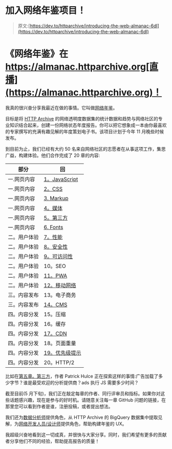 # 加入网络年鉴项目！

> 原文:[https://dev.to/httparchive/introducing-the-web-almanac-6dl](https://dev.to/httparchive/introducing-the-web-almanac-6dl)

# [](#the-web-almanac-is-live-at-httpsalmanachttparchiveorg)《网络年鉴》在 https://almanac.httparchive.org[直播](https://almanac.httparchive.org)！

我真的很兴奋分享我最近在做的事情。它叫做[网络年鉴](https://github.com/HTTPArchive/almanac.httparchive.org)。

目标是将 [HTTP Archive](https://httparchive.org) 的网络透明度数据集的统计数据和趋势与网络社区的专业知识结合起来，创建一份网络状态年度报告。你可以把它想象成一本由你最喜欢的专家撰写的充满有趣见解的年度策划电子书。该项目计划于今年 11 月晚些时候发布。

到目前为止，我们已经有大约 50 名来自网络社区的志愿者在从事这项工作，集思广益，构建体验。他们合作完成了 20 章的内容:

| 部分 | 回 |
| --- | --- |
| 一.网页内容 | [1。JavaScript](https://github.com/HTTPArchive/almanac.httparchive.org/issues/3) |
| 一.网页内容 | [2。CSS](https://github.com/HTTPArchive/almanac.httparchive.org/issues/4) |
| 一.网页内容 | [3\. Markup](https://github.com/HTTPArchive/almanac.httparchive.org/issues/5) |
| 一.网页内容 | [4。媒体](https://github.com/HTTPArchive/almanac.httparchive.org/issues/6) |
| 一.网页内容 | [5。第三方](https://github.com/HTTPArchive/almanac.httparchive.org/issues/8) |
| 一.网页内容 | [6\. Fonts](https://github.com/HTTPArchive/almanac.httparchive.org/issues/7) |
| 二。用户体验 | [7。性能](https://github.com/HTTPArchive/almanac.httparchive.org/issues/9) |
| 二。用户体验 | [8。安全性](https://github.com/HTTPArchive/almanac.httparchive.org/issues/10) |
| 二。用户体验 | [9。可访问性](https://github.com/HTTPArchive/almanac.httparchive.org/issues/11) |
| 二。用户体验 | 10。SEO |
| 二。用户体验 | [11。PWA](https://github.com/HTTPArchive/almanac.httparchive.org/issues/13) |
| 二。用户体验 | [12。移动网络](https://github.com/HTTPArchive/almanac.httparchive.org/issues/14) |
| 三。内容发布 | 13。电子商务 |
| 三。内容发布 | [14。CMS](https://github.com/HTTPArchive/almanac.httparchive.org/issues/16) |
| 四。内容分发 | 15。压缩 |
| 四。内容分发 | 16。缓存 |
| 四。内容分发 | [17。CDN](https://github.com/HTTPArchive/almanac.httparchive.org/issues/19) |
| 四。内容分发 | 18。页面重量 |
| 四。内容分发 | [19。优先级提示](https://github.com/HTTPArchive/almanac.httparchive.org/issues/21) |
| 四。内容分发 | 20。HTTP/2 |

比如在[第五章。第三方](https://github.com/HTTPArchive/almanac.httparchive.org/issues/8)，作者 Patrick Hulce 正在探索这样的事情:广告加载了多少字节？谁是最受欢迎的分析提供商？ads 执行 JS 需要多少时间？

截至目前(5 月下旬)，我们正在敲定每章的作者、同行评审员和指标。如果你对这些话题感兴趣，现在是参与的好时机。请随意关注每一章 GitHub 问题的链接，在那里您可以看到作者是谁，注册投稿，或者提出想法。

我们还为[数据分析师](https://github.com/HTTPArchive/almanac.httparchive.org/issues/23)提供角色，从 HTTP Archive 的 BigQuery 数据集中提取见解，为[网络开发人员/设计师](https://github.com/HTTPArchive/almanac.httparchive.org/issues/24)提供角色，帮助构建年鉴的 UX。

我超级兴奋地看到这一切成真，并很快与大家分享。同时，我们希望有更多的贡献者分享他们不同的经验，帮助提高报告的质量！